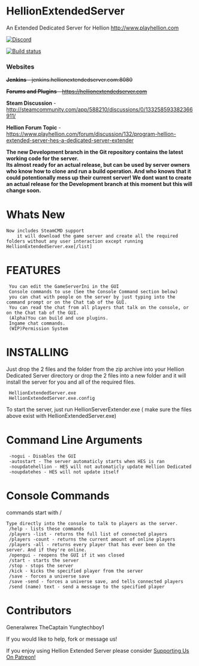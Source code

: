 # HellionExtendedServer
An Extended Dedicated Server for Hellion http://www.playhellion.com 

[![Discord](https://discordapp.com/api/guilds/372869125925634049/widget.png?style=banner3)](https://discord.gg/Sr48Vbe)

[![Build status](https://ci.appveyor.com/api/projects/status/github/generalwrex/hellionextendedserver?branch=master&svg=true)](https://ci.appveyor.com/project/generalwrex/hellionextendedserver)

### Websites
~~**Jenkins** - jenkins.hellionextendedserver.com:8080~~

~~**Forums and Plugins** - https://hellionextendedserver.com~~

**Steam Discussion**  - http://steamcommunity.com/app/588210/discussions/0/133258593382366911/

**Hellion Forum Topic** - https://www.playhellion.com/forum/discussion/132/program-hellion-extended-server-hes-a-dedicated-server-extender


**The new Development branch in the Git repository contains the latest working code for the server.**  
**Its almost ready for an actual release, but can be used by server owners who know how to clone** 
**and run a build operation. And who knows that it could potentionally mess up their current server! We dont want to create an actual release for the Development branch at this moment but this will change soon.**

# Whats New

	Now includes SteamCMD support
		it will download the game server and create all the required folders without any user interaction except running HellionExtendedServer.exe[/list]


# FEATURES
     You can edit the GameServerIni in the GUI
     Console commands to use (See the Console Command section below)
     you can chat with people on the server by just typing into the command prompt or on the Chat tab of the GUI.
     You can read the chat from all players that talk on the console, or on the Chat tab of the GUI.
     (Alpha)You can build and use plugins.
     Ingame chat commands.
     (WIP)Permission System

# INSTALLING

Just drop the 2 files and the folder from the zip archive into your 
Hellion Dedicated Server directory or drop the 2 files into a new folder 
and it will install the server for you and all of the required files.

	 HellionExtendedServer.exe
	 HellionExtendedServer.exe.config  
                                                
To start the server, just run HellionServerExtender.exe ( make sure the files above exist with HellionExtendedServer.exe)

# Command Line Arguments

     
     -nogui - Disables the GUI
     -autostart - The server automaticly starts when HES is ran
     -noupdatehellion - HES will not automaticly update Hellion Dedicated
     -noupdatehes - HES will not update itself

# Console Commands
commands start with /

	Type directly into the console to talk to players as the server.
	 /help - lists these commands
	 /players -list - returns the full list of connected players
	 /players -count - returns the current amount of online players
	 /players -all - returns every player that has ever been on the server. And if they're online.
	 /opengui - reopens the GUI if it was closed
	 /start - starts the server
	 /stop - stops the server
	 /kick - kicks the specified player from the server
	 /save - forces a universe save
	 /save -send - forces a universe save, and tells connected players
	 /send (name) text - send a message to the specified player


# Contributors
Generalwrex
TheCaptain
Yungtechboy1

If you would like to help, fork or message us!

If you enjoy using Hellion Extended Server please consider [Supporting Us On Patreon!](https://www.patreon.com/bePatron?u=8380038) 
